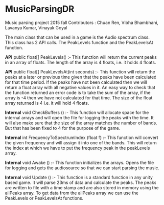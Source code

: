 # MusicParsingDR
Music parsing project 2015 fall
Contributors : Chuan Ren, Vibha Bhambhani, Lavanya Kumar, Vinayak Goyal


The main class that can be used in a game is the Audio spectrum class. This class has 2 API calls. The PeakLevels function and the PeakLevelsAt function. 

**API**
public float[] PeakLevels() :- 
This function will return the current peaks in an array of floats. The length of the array is 4 floats, i.e. it holds 4 floats. 


**API**
public float[] PeakLevelsAt(int seconds) :-
This function will return the peaks at a later or previous time given that the peaks have been calculated for that time period. If the peaks have not been calculated then we will return a float array with all negative values in it. An easy way to check that the function returned an error code is to take the sum of the array, if the array is -4 then we have not calculated for that time. The size of the float array returned is 4 i.e. it will hold 4 floats. 


**Internal**
void CheckBuffers () :- 
This function will allocate space for the internal arrays and will open the file for logging the peaks with the time. It will also make sure that the size of the array matches the number of bands. But that has been fixed to 4 for the purpose of the game. 


**Internal**
int FrequencyToSpectrumIndex (float f) :-
This function will convert the given frequency and will assign it into one of the bands. This will return the index at which we have to put the frequency peak in the peakLevels array. 


**Internal**
void Awake () :- 
This function initializes the arrays. Opens the file for logging and gets the audiosource so that we can start parsing the music. 


**Internal**
void Update () :-
This function is a standard function in any unity based game. It will parse 23ms of data and calculate the peaks. The peaks are written to file with a time stamp and are also stored in memory using the allPeaks array. To get data from the allPeaks array we can use the PeakLevels or PeakLevelsAt functions.  